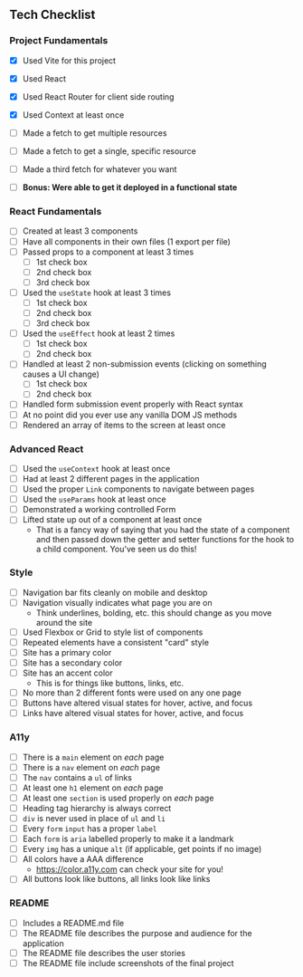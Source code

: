## Tech Checklist

### Project Fundamentals
- [X] Used Vite for this project
- [X] Used React
- [X] Used React Router for client side routing
- [X] Used Context at least once
- [ ] Made a fetch to get multiple resources
- [ ] Made a fetch to get a single, specific resource
- [ ] Made a third fetch for whatever you want
- [ ] **Bonus: Were able to get it deployed in a functional state**


### React Fundamentals
- [ ] Created at least 3 components
- [ ] Have all components in their own files (1 export per file)
- [ ] Passed props to a component at least 3 times
  - [ ] 1st check box
  - [ ] 2nd check box
  - [ ] 3rd check box
- [ ] Used the `useState` hook at least 3 times
  - [ ] 1st check box
  - [ ] 2nd check box
  - [ ] 3rd check box
- [ ] Used the `useEffect` hook at least 2 times
  - [ ] 1st check box
  - [ ] 2nd check box
- [ ] Handled at least 2 non-submission events (clicking on something causes a UI change)
  - [ ] 1st check box
  - [ ] 2nd check box
- [ ] Handled form submission event properly with React syntax
- [ ] At no point did you ever use any vanilla DOM JS methods
- [ ] Rendered an array of items to the screen at least once

### Advanced React
- [ ] Used the `useContext` hook at least once
- [ ] Had at least 2 different pages in the application
- [ ] Used the proper `Link` components to navigate between pages
- [ ] Used the `useParams` hook at least once
- [ ] Demonstrated a working controlled Form
- [ ] Lifted state up out of a component at least once
  - That is a fancy way of saying that you had the state of a component and then passed down the getter and setter functions for the hook to a child component. You've seen us do this!

### Style
- [ ] Navigation bar fits cleanly on mobile and desktop
- [ ] Navigation visually indicates what page you are on
  - Think underlines, bolding, etc. this should change as you move around the site
- [ ] Used Flexbox or Grid to style list of components
- [ ] Repeated elements have a consistent "card" style
- [ ] Site has a primary color
- [ ] Site has a secondary color
- [ ] Site has an accent color
  - This is for things like buttons, links, etc.
- [ ] No more than 2 different fonts were used on any one page
- [ ] Buttons have altered visual states for hover, active, and focus
- [ ] Links have altered visual states for hover, active, and focus

### A11y
- [ ] There is a `main` element on *each* page
- [ ] There is a `nav` element on *each* page
- [ ] The `nav` contains a `ul` of links
- [ ] At least one `h1` element on *each* page
- [ ] At least one `section` is used properly on *each* page
- [ ] Heading tag hierarchy is always correct
- [ ] `div` is never used in place of `ul` and `li`
- [ ] Every `form` `input` has a proper `label`
- [ ] Each `form` is `aria` labelled properly to make it a landmark
- [ ] Every `img` has a unique `alt` (if applicable, get points if no image)
- [ ] All colors have a AAA difference
  - https://color.a11y.com can check your site for you!
- [ ] All buttons look like buttons, all links look like links

### README

- [ ] Includes a README.md file
- [ ] The README file describes the purpose and audience for the application
- [ ] The README file describes the user stories 
- [ ] The README file include screenshots of the final project
